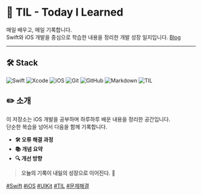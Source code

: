 # 📘 TIL - Today I Learned

매일 배우고, 매일 기록합니다.  
Swift와 iOS 개발을 중심으로 학습한 내용을 정리한 개발 성장 일지입니다.
[Blog](https://Lee-Tae-Yun.github.io)


---

## 🛠️ Stack
![Swift](https://img.shields.io/badge/Swift-FA7343?style=flat&logo=swift&logoColor=white)
![Xcode](https://img.shields.io/badge/Xcode-1575F9?style=flat&logo=xcode&logoColor=white)
![iOS](https://img.shields.io/badge/iOS-000000?style=flat&logo=apple&logoColor=white)
![Git](https://img.shields.io/badge/Git-F05032?style=flat&logo=git&logoColor=white)
![GitHub](https://img.shields.io/badge/GitHub-181717?style=flat&logo=github&logoColor=white)
![Markdown](https://img.shields.io/badge/Markdown-000000?style=flat&logo=markdown&logoColor=white)
![TIL](https://img.shields.io/badge/TIL-%F0%9F%93%9D-blue?style=flat)

## ✏️ 소개

이 저장소는 iOS 개발을 공부하며 하루하루 배운 내용을 정리한 공간입니다.  
단순한 복습을 넘어서 다음을 함께 기록합니다.  
- **🛠️ 오류 해결 과정**  
- **📚 개념 요약**  
- **🔍 개선 방향**
> **오늘의 기록이 내일의 성장으로 이어진다.** 🌱  

[#Swift](https://github.com/search?q=swift) 
[#iOS](https://github.com/search?q=iOS)
[#UIKit](https://github.com/search?q=UIKit)
[#TIL](https://github.com/search?q=TIL)
[#문제해결](https://github.com/search?q=문제해결)

